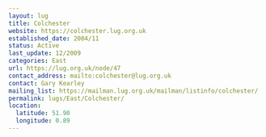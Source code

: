 ```yaml
---
layout: lug
title: Colchester
website: https://colchester.lug.org.uk
established_date: 2004/11
status: Active
last_update: 12/2009
categories: East
url: https://lug.org.uk/node/47
contact_address: mailto:colchester@lug.org.uk
contact: Gary Kearley
mailing_list: https://mailman.lug.org.uk/mailman/listinfo/colchester/
permalink: lugs/East/Colchester/
location:
  latitude: 51.90
  longitude: 0.89
---
```

